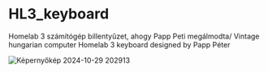 # HL3_keyboard
Homelab 3 számítógép billentyűzet, ahogy Papp Peti megálmodta/ Vintage hungarian computer Homelab 3 keyboard designed by Papp Péter

![Képernyőkép 2024-10-29 202913](https://github.com/user-attachments/assets/b097fa2a-86c5-4386-9568-44290715b1f4)

